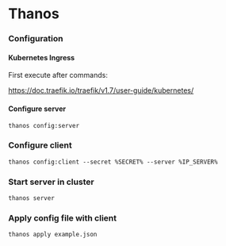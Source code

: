 # Thanos

### Configuration

#### Kubernetes Ingress
First execute after commands:

https://doc.traefik.io/traefik/v1.7/user-guide/kubernetes/

#### Configure server
```
thanos config:server
```

### Configure client
```
thanos config:client --secret %SECRET% --server %IP_SERVER%
```

### Start server in cluster

```
thanos server
```

### Apply config file with client

```
thanos apply example.json
```